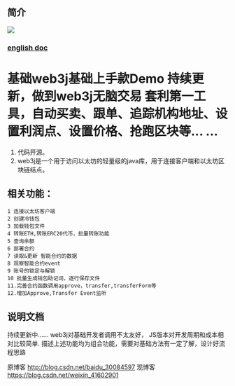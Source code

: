## 简介
[![](https://jitpack.io/v/jambestwick/web3jdemo.svg)](https://jitpack.io/#jambestwick/web3jdemo)
### **[english doc](https://github.com/jambestwick/we3jdemo/blob/master/README.EN.MD)**
# 基础web3j基础上手款Demo 持续更新，做到web3j无脑交易 套利第一工具，自动买卖、跟单、追踪机构地址、设置利润点、设置价格、抢跑区块等... ...

1. 代码开源。
2. web3j是一个用于访问以太坊的轻量级的java库，用于连接客户端和以太坊区块链结点。
## 相关功能：
    1 连接以太坊客户端
    2 创建冷钱包
    3 加载钱包文件
    4 转账ETH,转账ERC20代币，批量转账功能
    5 查询余额
    6 部署合约
    7 读取&更新 智能合约的数据
    8 观察智能合约event
    9 账号的锁定与解锁
    10 批量生成钱包助记词，逐行保存文件
    11.完善合约函数调用approve，transfer,transferForm等
    12.增加Approve,Transfer Event监听
## 说明文档
持续更新中......
web3j对基础开发者调用不太友好，
JS版本对开发周期和成本相对比较简单.
描述上述功能均为组合功能，需要对基础方法有一定了解，设计好流程思路

原博客 http://blog.csdn.net/baidu_30084597
现博客 https://blog.csdn.net/weixin_41602901




